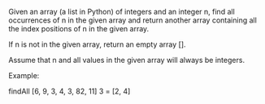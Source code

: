Given an array (a list in Python) of integers and an integer n, find all occurrences of n in the given array and return another array containing all the index positions of n in the given array.

If n is not in the given array, return an empty array [].

Assume that n and all values in the given array will always be integers.

Example:

findAll [6, 9, 3, 4, 3, 82, 11]  3 = [2, 4]
